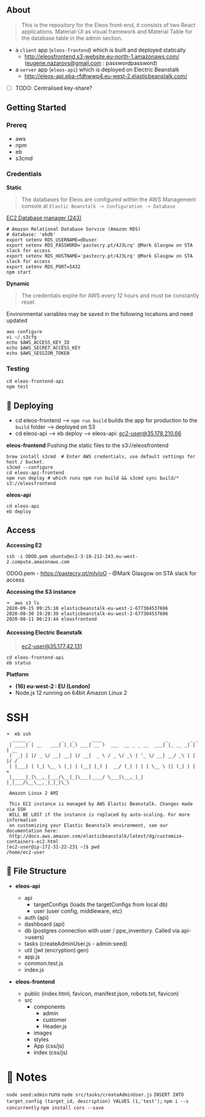 ## About

> This is the repository for the Eleos front-end, it consists of two React applications. Material-UI as visual framework and Material Table for the database table in the admin section.

* a `client` app (`eleos-frontend`) which is built and deployed statically
  * http://eleosfrontend.s3-website.eu-north-1.amazonaws.com/ (eugene.nazarovs@gmail.com : passwordpassword)
* a `server` app (`eleos-api`) which is deployed on Electric Beanstalk
  * http://eleos-api.eba-rfdhwwp4.eu-west-2.elasticbeanstalk.com/

- [ ] TODO: Centralised key-share? 

## Getting Started

### Prereq
* aws
* npm
* eb
* s3cmd

### Credentials
**Static**

> The databases for Eleos are configured within the AWS Management console at `Elastic Beanstalk -> Configuration -> Database`

[EC2 Database manager (243)](http://ec2-3-10-212-243.eu-west-2.compute.amazonaws.com/web/database/manager)

```
# Amazon Relational Database Service (Amazon RDS)
# database: 'ebdb'
export setenv RDS_USERNAME=dbuser
export setenv RDS_PASSWORD='pastecry.pt/4J3Lrq' @Mark Glasgow on STA slack for access
export setenv RDS_HOSTNAME='pastecry.pt/4J3Lrq' @Mark Glasgow on STA slack for access
export setenv RDS_PORT=5432
npm start
```

**Dynamic**
> The credentials expire for AWS every 12 hours and must be constantly reset. 


Environmental variables may be saved in the following locations and need updated
```
aws configure
vi ~/.s3cfg
echo $AWS_ACCESS_KEY_ID 
echo $AWS_SECRET_ACCESS_KEY 
echo $AWS_SESSION_TOKEN
```

### Testing
```
cd eleos-frontend-api
npm test
```

## 🚀 Deploying
- cd eleos-frontend --> `npm run build` builds the app for production to the `build` folder --> deployed on S3
- cd eleos-api --> eb deploy --> eleos-api: ec2-user@35.178.210.66

**eleos-frontend**
Pushing the static files to the s3://eleosfrontend
```
brew install s3cmd  # Enter AWS credentials, use default settings for host / bucket.
s3cmd --configure
cd eleos-api-frontend
npm run deploy # which runs npm run build && s3cmd sync build/* s3://eleosfrontend
```

**eleos-api**
```
cd eleos-api
eb deploy
```

## Access

**Accessing E2**

```
ssh -i ODOO.pem ubuntu@ec2-3-10-212-243.eu-west-2.compute.amazonaws.com
```
ODOO.pem - https://pastecry.pt/mIvloO - @Mark Glasgow on STA slack for access

**Accessing the S3 instance**
```
➜  aws s3 ls
2020-09-15 09:25:10 elasticbeanstalk-eu-west-1-677304537696
2020-08-30 19:28:39 elasticbeanstalk-eu-west-2-677304537696
2020-08-11 06:23:44 eleosfrontend
```

#### Accessing Electric Beanstalk
> ec2-user@35.177.42.131
```
cd eleos-frontend-api
eb status
```

**Platform**
- **(16) eu-west-2 : EU (London)**
- Node.js 12 running on 64bit Amazon Linux 2


# SSH

```
➜  eb ssh
  _____ _           _   _      ____                       _        _ _
 | ____| | __   ___| |_(_) ___| __ )  ___  __ _ _ __  ___| |_ __ _| | | __
 |  _| | |/ _ \/ __| __| |/ __|  _ \ / _ \/ _\ | '_ \/ __| __/ _\ | | |/ /
 | |___| | (_| \__ \ |_| | (__| |_) |  __/ (_| | | | \__ \ || (_| | |   <
 |_____|_|\__,_|___/\__|_|\___|____/ \___|\__,_|_| |_|___/\__\__,_|_|_|\_\

 Amazon Linux 2 AMI

 This EC2 instance is managed by AWS Elastic Beanstalk. Changes made via SSH
 WILL BE LOST if the instance is replaced by auto-scaling. For more information
 on customizing your Elastic Beanstalk environment, see our documentation here:
 http://docs.aws.amazon.com/elasticbeanstalk/latest/dg/customize-containers-ec2.html
[ec2-user@ip-172-31-22-231 ~]$ pwd
/home/ec2-user
```

## :open_file_folder: File Structure

- **eleos-api**
    - api
        - targetConfigs (loads the targetConfigs from local db)
        - user (user config, middleware, etc)
    - auth (api)
    - dashboard (api)
    - db (postgres connection with user / ppe_inventory. Called via api->users)
    - tasks (createAdminUser.js - admin:seed)
    - util (jwt (encryption) gen)
    - app.js
    - common.test.js
    - index.js

- **eleos-frontend**
    - public (index.html, favicon, manifest.json, robots.txt, favicon)
    - src 
        - components
            - admin
            - customer
            - Header.js
        - images
        - styles
        - App (css/js)
        - index (css/js)


# 📝 Notes

`node seed:admin` runs `node src/tasks/createAdminUser.js`
`INSERT INTO target_config (target_id, description) VALUES (1,'test');`
`npm i --s concurrently`
`npm install cors --save`

